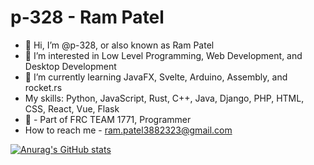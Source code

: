 # p-328 - Ram Patel
- 👋 Hi, I’m @p-328, or also known as Ram Patel
- 👀 I’m interested in Low Level Programming, Web Development, and Desktop Development
- 🌱 I’m currently learning JavaFX, Svelte, Arduino, Assembly, and rocket.rs
- My skills: Python, JavaScript, Rust, C++, Java, Django, PHP, HTML, CSS, React, Vue, Flask
- 🤖 - Part of FRC TEAM 1771, Programmer
- How to reach me - ram.patel3882323@gmail.com 

<!---
p-328/p-328 is a ✨ special ✨ repository because its `README.md` (this file) appears on your GitHub profile.
You can click the Preview link to take a look at your changes.
--->
[![Anurag's GitHub stats](https://github-readme-stats.vercel.app/api?username=p-328)](https://github.com/anuraghazra/github-readme-stats)
